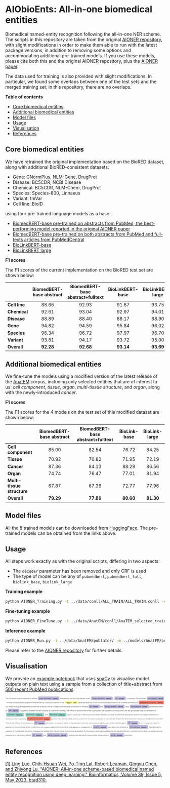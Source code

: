 # AIObioEnts: All-in-one biomedical entities

Biomedical named-entity recognition following the all-in-one NER scheme. The scripts in this repository are taken from the original [AIONER repository][AIONER_repo], with slight modifications in order to make them able to run with the latest package versions, in addition to removing some options and accommodating additional pre-trained models. If you use these models, please cite both this and the original AIONER repository, plus the [AIONER paper](https://doi.org/10.1093/bioinformatics/btad310).

The data used for training is also provided with slight modifications. In particular, we found some overlaps between one of the test sets and the merged training set; in this repository, there are no overlaps.

**Table of contents**
- [Core biomedical entities](#core-biomedical-entities)
- [Additional biomedical entities](#additional-biomedical-entities)
- [Model files](#model-files)
- [Usage](#usage)
- [Visualisation](#visualisation)
- [References](#references)


## Core biomedical entities

We have retrained the original implementation based on the BioRED dataset, along with additional BioRED-consistent datasets:
- Gene: GNormPlus, NLM-Gene, DrugProt
- Disease: BC5CDR, NCBI Disease
- Chemical: BC5CDR, NLM-Chem, DrugProt
- Species: Species-800, Linnaeus
- Variant: tmVar
- Cell line: BioID

using four pre-trained language models as a base:
- [BiomedBERT-base pre-trained on abstracts from PubMed; the best-performing model reported in the original AIONER paper](https://huggingface.co/microsoft/BiomedNLP-BiomedBERT-base-uncased-abstract)
- [BiomedBERT-base pre-trained on both abstracts from PubMed and full-texts articles from PubMedCentral](https://huggingface.co/microsoft/BiomedNLP-BiomedBERT-base-uncased-abstract-fulltext)
- [BioLinkBERT-base](https://huggingface.co/michiyasunaga/BioLinkBERT-base)
- [BioLinkBERT large](https://huggingface.co/michiyasunaga/BioLinkBERT-large)


**F1 scores**

The F1 scores of the current implementation on the BioRED test set are shown below:

|               | **BiomedBERT-base abstract** | **BiomedBERT-base abstract+fulltext** | **BioLinkBERT-base** | **BioLinkBERT-large** |
| ------------- | :--------------------------: | :-----------------------------------: | :------------------: | :-------------------: |
| **Cell line** |            88.66             |                 92.93                 |        91.67         |         93.75         |
| **Chemical**  |            92.61             |                 93.04                 |        92.97         |         94.01         |
| **Disease**   |            88.89             |                 88.40                 |        88.17         |         88.90         |
| **Gene**      |            94.82             |                 94.59                 |        95.84         |         96.02         |
| **Species**   |            96.34             |                 96.72                 |        97.97         |         96.70         |
| **Variant**   |            93.81             |                 94.17                 |        93.72         |         95.00         |
| **Overall**   |          **92.28**           |               **92.68**               |      **93.14**       |       **93.69**       |


## Additional biomedical entities

We fine-tune the models using a modified version of the latest release of the [AnatEM](https://nactem.ac.uk/anatomytagger/#AnatEM) corpus, including only selected entities that are of interest to us: *cell component*, *tissue*, *organ*, *multi-tissue structure*, and *organ*, along with the newly-introduced *cancer*. 

**F1 scores**

The F1 scores for the 4 models on the test set of this modified dataset are shown below:

|                            | **BiomedBERT-base abstract** | **BiomedBERT-base abstract+fulltext** | **BioLink-base** | **BioLink-large** |
| -------------------------- | :--------------------------: | :-----------------------------------: | :--------------: | :---------------: |
| **Cell component**         |            85.00             |                 82.54                 |      76.72       |       84.25       |
| **Tissue**                 |            70.92             |                 70.82                 |      71.95       |       72.19       |
| **Cancer**                 |            87.36             |                 84.13                 |      88.29       |       86.56       |
| **Organ**                  |            74.74             |                 76.47                 |      77.01       |       81.94       |
| **Multi-tissue structure** |            67.87             |                 67.36                 |      72.77       |       77.96       |
| **Overall**                |          **79.29**           |               **77.86**               |    **80.60**     |     **81.30**     |


## Model files

All the 8 trained models can be downloaded from [HuggingFace](https://huggingface.co/datasets/SIRIS-Lab/AIObioEnts-model_files/). The pre-trained models can be obtained from the links above.

## Usage

All steps work exactly as with the original scripts, differing in two aspects:
- The `decoder` parameter has been removed and only CRF is used
- The type of model can be any of `pubmedbert`, `pubmedbert_full`, `biolink_base`, `biolink_large`

**Training example**

````bash
python AIONER_Training.py -t ../data/conll/ALL_TRAIN/ALL_TRAIN.conll -e pubmedbert -o ../models/pubmedbert/
````

**Fine-tuning example**

````bash
python AIONER_FineTune.py -t ../data/AnatEM/conll/AnaTEM_selected_train.conll -d ../data/AnatEM/conll/AnaTEM_selected_dev.conll -v ../vocab/AnatEM_selected_label.vocab -m pubmedbert -o ../models/AnatEM/pubmedbert/
````

**Inference example**

````bash
python AIONER_Run.py -i ../data/AnatEM/pubtator/ -m ../models/AnatEM/pubmedbert/pubmedbert-best-finetune.h5 -v ../vocab/AnatEM_selected_label.vocab -e ALL -o path_to_output_folder
````

Please refer to the [AIONER repository][AIONER_repo] for further details.

## Visualisation

We provide an [example notebook](./notebooks/visualise_examples.ipynb) that uses [spaCy](https://spacy.io/) to visualise model outputs on plain text using a sample from a collection of title+abstract from [500 recent PubMed publications](./data/PubMed_Jun24/PubMed_Jun24.csv).

![Visualisation of entities from a PubMed publication](./img/visualisation.png)

## References

[[1] Ling Luo, Chih-Hsuan Wei, Po-Ting Lai, Robert Leaman, Qingyu Chen, and Zhiyong Lu. "AIONER: All-in-one scheme-based biomedical named entity recognition using deep learning." Bioinformatics, Volume 39, Issue 5, May 2023, btad310.](https://doi.org/10.1093/bioinformatics/btad310)

[AIONER_repo]: https://github.com/ncbi/AIONER